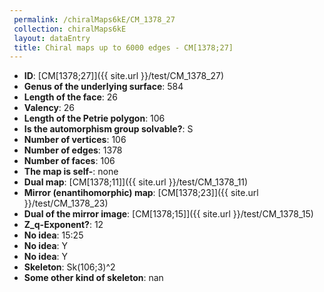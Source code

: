 ```yaml
--- 
 permalink: /chiralMaps6kE/CM_1378_27 
 collection: chiralMaps6kE
 layout: dataEntry
 title: Chiral maps up to 6000 edges - CM[1378;27]
---
```


- **ID**: [CM[1378;27]]({{ site.url }}/test/CM_1378_27)
- **Genus of the underlying surface**: 584
- **Length of the face**: 26
- **Valency**: 26
- **Length of the Petrie polygon**: 106
- **Is the automorphism group solvable?**: S
- **Number of vertices**: 106
- **Number of edges**: 1378
- **Number of faces**: 106
- **The map is self-**: none
- **Dual map**: [CM[1378;11]]({{ site.url }}/test/CM_1378_11)
- **Mirror (enantihomorphic) map**: [CM[1378;23]]({{ site.url }}/test/CM_1378_23)
- **Dual of the mirror image**: [CM[1378;15]]({{ site.url }}/test/CM_1378_15)
- **Z_q-Exponent?**: 12
- **No idea**:  15:25
- **No idea**: Y
- **No idea**: Y
- **Skeleton**: Sk(106;3)^2
- **Some other kind of skeleton**: nan
